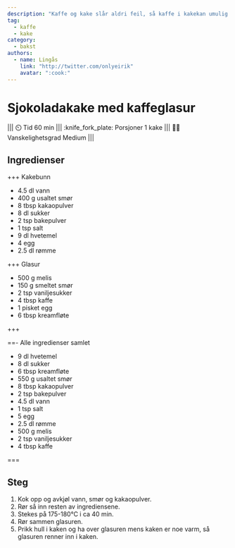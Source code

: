 ```yaml
---
description: "Kaffe og kake slår aldri feil, så kaffe i kakekan umulig være ubeleilig"
tag:
  - kaffe
  - kake
category:
  - bakst
authors:
  - name: Lingås
    link: "http://twitter.com/onlyeirik"
    avatar: ":cook:"
---
```


# Sjokoladakake med kaffeglasur

||| :timer_clock: Tid
60 min
||| :knife_fork_plate: Porsjoner
1 kake
||| :cook: Vanskelighetsgrad
Medium
|||

## Ingredienser

+++ Kakebunn

- 4.5 dl vann
- 400 g usaltet smør
- 8 tbsp kakaopulver
- 8 dl sukker
- 2 tsp bakepulver
- 1 tsp salt
- 9 dl hvetemel
- 4 egg
- 2.5 dl rømme

+++ Glasur

- 500 g melis
- 150 g smeltet smør
- 2 tsp vaniljesukker
- 4 tbsp kaffe
- 1 pisket egg
- 6 tbsp kreamfløte

+++

==- Alle ingredienser samlet

- 9 dl hvetemel
- 8 dl sukker
- 6 tbsp kreamfløte
- 550 g usaltet smør
- 8 tbsp kakaopulver
- 2 tsp bakepulver
- 4.5 dl vann
- 1 tsp salt
- 5 egg
- 2.5 dl rømme
- 500 g melis
- 2 tsp vaniljesukker
- 4 tbsp kaffe

===

## Steg

1. Kok opp og avkjøl vann, smør og kakaopulver.
2. Rør så inn resten av ingrediensene.
3. Stekes på 175-180°C i ca 40 min.
4. Rør sammen glasuren.
5. Prikk hull i kaken og ha over glasuren mens kaken er noe varm, så glasuren renner inn
   i kaken.
